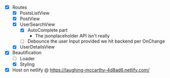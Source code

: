 - [x] Routes
  - [x] PostsListView
  - [x] PostView
  - [x] UserSearchView
    - [x] AutoComplete part
      - The jsonplaceholder API isn't really
    - [ ] Debounce the user Input provided we hit backend per OnChange
  - [x] UserDetailsView
- [x] Beautification
  - [ ] Loader
  - [x] Styling
- [x] Host on netlify @ https://laughing-mccarthy-4d8ad6.netlify.com/
